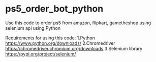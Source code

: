 # ps5_order_bot_python
Use this code to order ps5 from amazon, flipkart, gametheshop using selenium api using Python

Requirements for using this code:
1.Python
https://www.python.org/downloads/
2.Chromedriver
https://chromedriver.chromium.org/downloads
3.Selenium library
https://pypi.org/project/selenium/
